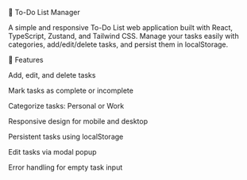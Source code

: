📝 To-Do List Manager

A simple and responsive To-Do List web application built with React, TypeScript, Zustand, and Tailwind CSS.
Manage your tasks easily with categories, add/edit/delete tasks, and persist them in localStorage.


🌟 Features

Add, edit, and delete tasks

Mark tasks as complete or incomplete

Categorize tasks: Personal or Work

Responsive design for mobile and desktop

Persistent tasks using localStorage

Edit tasks via modal popup

Error handling for empty task input

